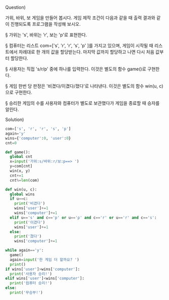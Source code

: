 Question)

가위, 바위, 보 게임을 만들어 봅시다. 게임 제작 조건이 다음과 같을 때 출력 결과와 같이 진행되도록 프로그램을 작성해 보시오.

§ 가위는 's', 바위는 'r', 보는 'p'로 표현한다. 

§ 컴퓨터는 리스트 com=['s', 'r', 'r', 's', 'p' ]를 가지고 있으며, 게임이 시작될 때 리스트에서 차례대로 한 개의 값을 할당받는다. 마지막 값까지 할당하고 나면 다시 처음 값부터 할당한다.

§ 사용자는 직접 's/r/p' 중에 하나를 입력한다. 이것은 별도의 함수 game()로 구현한다.

§ 게임 한번 당 판정은 '비겼다/이겼다/졌다'로 나타낸다. 이것은 별도의 함수 win(u, c)으로 구현한다.

§ 승리한 게임의 수를 사용자와 컴퓨터가 별도로 보관했다가 게임을 종료할 때 승자를 알린다.

Solution)
~~~python
com=['s', 'r', 'r', 's', 'p']
again='y'
wins={'computer':0, 'user':0}
cnt=0

def game():
  global cnt
  x=input('가위:s/바위:r/보:p==> ')
  y=com[cnt]
  win(x, y)
  cnt+=1
  cnt%=len(com)

def win(u, c):
  global wins
  if u==c:
    print('비겼다')
    wins['user']+=1
    wins['computer']+=1
  elif u=='s' and c=='p' or u=='p' and c=='r' or u=='r' and c=='s':
    print('이겼다')
    wins['user']+=1
  else:
    print('졌다')
    wins['computer']+=1

while again=='y':
  game()
  again=input('한 게임 더 할까요? ')
  print()
if wins['user']>wins['computer']:
  print('사용자 승리!')
elif wins['user']<wins['computer']:
  print('컴퓨터 승리!')
else:
  print('무승부!')
~~~
